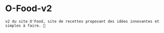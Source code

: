 # O-Food-v2
````
v2 du site O'Food, site de recettes proposant des idées innovantes et simples à faire. 🚀
